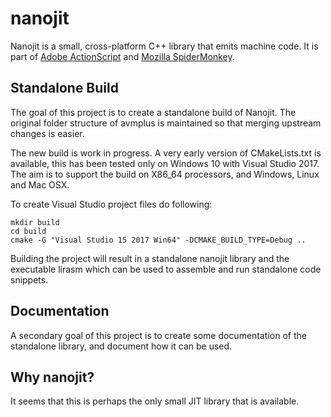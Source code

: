 # nanojit
Nanojit is a small, cross-platform C++ library that emits machine code. It is part of [Adobe ActionScript](https://github.com/adobe/avmplus) 
and [Mozilla SpiderMonkey](https://developer.mozilla.org/en-US/docs/Mozilla/Projects/SpiderMonkey/Internals/Tracing_JIT).

## Standalone Build
The goal of this project is to create a standalone build of Nanojit. The original folder structure of avmplus is maintained so that merging 
upstream changes is easier. 

The new build is work in progress. A very early version of CMakeLists.txt is available, this has been tested only on Windows 10 with Visual Studio 2017.
The aim is to support the build on X86_64 processors, and Windows, Linux and Mac OSX.  

To create Visual Studio project files do following:

```
mkdir build
cd build
cmake -G "Visual Studio 15 2017 Win64" -DCMAKE_BUILD_TYPE=Debug ..
```

Building the project will result in a standalone nanojit library and the executable lirasm which can be used to assemble and run standalone
code snippets. 

## Documentation
A secondary goal of this project is to create some documentation of the standalone library, and document how it can be used. 

## Why nanojit?
It seems that this is perhaps the only small JIT library that is available. 